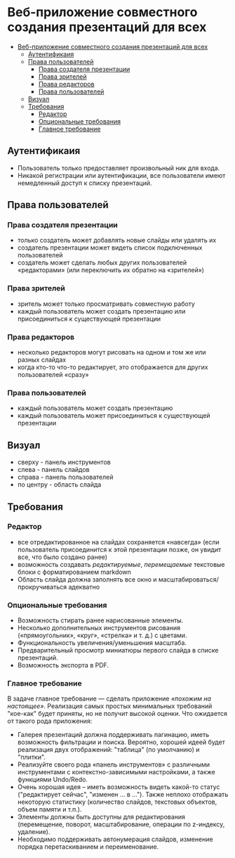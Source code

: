 # Веб-приложение совместного создания презентаций для всех

-   [Веб-приложение совместного создания презентаций для всех](#веб-приложение-совместного-создания-презентаций-для-всех)
    -   [Аутентификаия](#аутентификаия)
    -   [Права пользователей](#права-пользователей)
        -   [Права создателя презентации](#права-создателя-презентации)
        -   [Права зрителей](#права-зрителей)
        -   [Права редакторов](#права-редакторов)
        -   [Права пользователей](#права-пользователей-1)
    -   [Визуал](#визуал)
    -   [Требования](#требования)
        -   [Редактор](#редактор)
        -   [Опциональные требования](#опциональные-требования)
        -   [Главное требование](#главное-требование)

## Аутентификаия

-   Пользователь только предоставляет произвольный ник для входа.
-   Никакой регистрации или аутентификации, все пользователи имеют немедленный доступ к списку презентаций.

## Права пользователей

### Права создателя презентации

-   только создатель может добавлять новые слайды или удалять их
-   создатель презентации может видеть список подключенных пользователей
-   создатель может сделать любых других пользователей «редакторами» (или переключить их обратно на «зрителей»)

### Права зрителей

-   зритель может только просматривать совместную работу
-   каждый пользователь может создать презентацию или присоединиться к существующей презентации

### Права редакторов

-   несколько редакторов могут рисовать на одном и том же или разных слайдах
-   когда кто-то что-то редактирует, это отображается для других пользователей «сразу»

### Права пользователей

-   каждый пользователь может создать презентацию
-   каждый пользователь может присоединиться к существующей презентации

## Визуал

-   сверху - панель инструментов
-   слева - панель слайдов
-   справа - панель пользователей
-   по центру - область слайда

## Требования

### Редактор

-   все отредактированное на слайдах сохраняется «навсегда» (если пользователь присоединится к этой презентации позже, он увидит все, что было создано ранее)
-   возможность создавать _редактируемые_, _перемещаемые_ текстовые блоки с форматированием markdown
-   Область слайда должна заполнять все окно и масштабироваться/прокручиваться адекватно

### Опциональные требования

-   Возможность стирать ранее нарисованные элементы.
-   Несколько дополнительных инструментов рисования («прямоугольник», «круг», «стрелка» и т. д.) с цветами.
-   Функциональность увеличения/уменьшения масштаба.
-   Предварительный просмотр миниатюры первого слайда в списке презентаций.
-   Возможность экспорта в PDF.

### Главное требование

В задаче главное требование — сделать приложение _«похожим на настоящее»_. Реализация самых простых минимальных требований "кое-как" будет приняты, но не получит высокой оценки. Что ожидается от такого рода приложения:

-   Галерея презентаций должна поддерживать пагинацию, иметь возможность фильтрации и поиска. Вероятно, хорошей идеей будет реализация двух отображений: "таблица" (по умолчанию) и "плитки".
-   Реализуйте своего рода «панель инструментов» с различными инструментами c контекстно-зависимыми настройками, а также функциями Undo/Redo.
-   Очень хорошая идея – иметь возможность видеть какой-то статус ("редактирует сейчас", "изменен ... в ..."). Также неплохо отображать некоторую статистику (количество слайдов, текстовых объектов, объем памяти и т.п.).
-   Элементы должны быть доступны для редактирования (перемещение, поворот, масштабирование, операции по z-индексу, удаление).
-   Необходимо поддерживать автонумерация слайдов, изменение порядка перетаскиванием и переименование.
